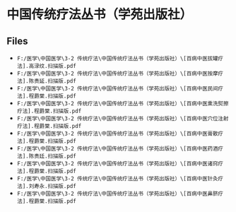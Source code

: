 # 中国传统疗法丛书（学苑出版社）

## Files

- `F:/医学\中国医学\3-2 传统疗法\中国传统疗法丛书（学苑出版社）\[百病中医拔罐疗法].高渌纹.扫描版.pdf`
- `F:/医学\中国医学\3-2 传统疗法\中国传统疗法丛书（学苑出版社）\[百病中医按摩疗法].陈贵延.扫描版.pdf`
- `F:/医学\中国医学\3-2 传统疗法\中国传统疗法丛书（学苑出版社）\[百病中医民间疗法].程爵棠.扫描版.pdf`
- `F:/医学\中国医学\3-2 传统疗法\中国传统疗法丛书（学苑出版社）\[百病中医熏洗熨擦疗法].程爵棠.扫描版.pdf`
- `F:/医学\中国医学\3-2 传统疗法\中国传统疗法丛书（学苑出版社）\[百病中医穴位注射疗法].程爵棠.扫描版.pdf`
- `F:/医学\中国医学\3-2 传统疗法\中国传统疗法丛书（学苑出版社）\[百病中医膏散疗法].程爵棠.扫描版.pdf`
- `F:/医学\中国医学\3-2 传统疗法\中国传统疗法丛书（学苑出版社）\[百病中医药酒疗法].陈贵廷.扫描版.pdf`
- `F:/医学\中国医学\3-2 传统疗法\中国传统疗法丛书（学苑出版社）\[百病中医诸窍疗法].程爵棠.扫描版.pdf`
- `F:/医学\中国医学\3-2 传统疗法\中国传统疗法丛书（学苑出版社）\[百病中医针灸疗法].刘寿永.扫描版.pdf`
- `F:/医学\中国医学\3-2 传统疗法\中国传统疗法丛书（学苑出版社）\[百病中医鼻脐疗法].程爵棠.扫描版.pdf`
